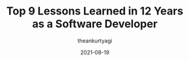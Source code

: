 ---
author: theankurtyagi
date: 2021-08-19
permalink: false
publisher: thepracticaldev
tags:
  - career
target_url: https://dev.to/tyaga001/top-9-lessons-learned-in-12-years-as-a-software-developer-4o9h
title: Top 9 Lessons Learned in 12 Years as a Software Developer
---